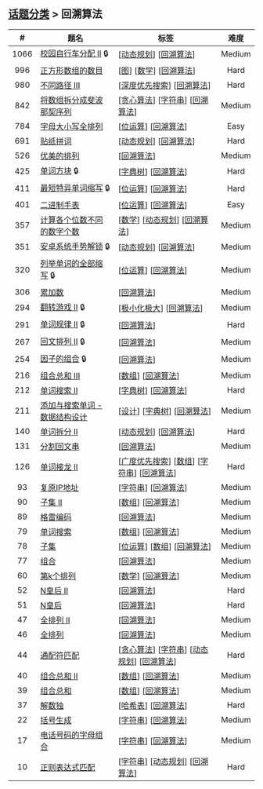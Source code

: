 <!--|This file generated by command(leetcode tag); DO NOT EDIT.            |-->
<!--+----------------------------------------------------------------------+-->
<!--|@author    Openset <openset.wang@gmail.com>                           |-->
<!--|@link      https://github.com/openset                                 |-->
<!--|@home      https://github.com/openset/leetcode                        |-->
<!--+----------------------------------------------------------------------+-->

## [话题分类](https://github.com/openset/leetcode/blob/master/tag/README.md) > 回溯算法

| # | 题名 | 标签 | 难度 |
| :-: | - | - | :-: |
| 1066 | [校园自行车分配 II](https://github.com/openset/leetcode/tree/master/problems/campus-bikes-ii) 🔒 | [[动态规划](https://github.com/openset/leetcode/tree/master/tag/dynamic-programming/README.md)] [[回溯算法](https://github.com/openset/leetcode/tree/master/tag/backtracking/README.md)]  | Medium |
| 996 | [正方形数组的数目](https://github.com/openset/leetcode/tree/master/problems/number-of-squareful-arrays) | [[图](https://github.com/openset/leetcode/tree/master/tag/graph/README.md)] [[数学](https://github.com/openset/leetcode/tree/master/tag/math/README.md)] [[回溯算法](https://github.com/openset/leetcode/tree/master/tag/backtracking/README.md)]  | Hard |
| 980 | [不同路径 III](https://github.com/openset/leetcode/tree/master/problems/unique-paths-iii) | [[深度优先搜索](https://github.com/openset/leetcode/tree/master/tag/depth-first-search/README.md)] [[回溯算法](https://github.com/openset/leetcode/tree/master/tag/backtracking/README.md)]  | Hard |
| 842 | [将数组拆分成斐波那契序列](https://github.com/openset/leetcode/tree/master/problems/split-array-into-fibonacci-sequence) | [[贪心算法](https://github.com/openset/leetcode/tree/master/tag/greedy/README.md)] [[字符串](https://github.com/openset/leetcode/tree/master/tag/string/README.md)] [[回溯算法](https://github.com/openset/leetcode/tree/master/tag/backtracking/README.md)]  | Medium |
| 784 | [字母大小写全排列](https://github.com/openset/leetcode/tree/master/problems/letter-case-permutation) | [[位运算](https://github.com/openset/leetcode/tree/master/tag/bit-manipulation/README.md)] [[回溯算法](https://github.com/openset/leetcode/tree/master/tag/backtracking/README.md)]  | Easy |
| 691 | [贴纸拼词](https://github.com/openset/leetcode/tree/master/problems/stickers-to-spell-word) | [[动态规划](https://github.com/openset/leetcode/tree/master/tag/dynamic-programming/README.md)] [[回溯算法](https://github.com/openset/leetcode/tree/master/tag/backtracking/README.md)]  | Hard |
| 526 | [优美的排列](https://github.com/openset/leetcode/tree/master/problems/beautiful-arrangement) | [[回溯算法](https://github.com/openset/leetcode/tree/master/tag/backtracking/README.md)]  | Medium |
| 425 | [单词方块](https://github.com/openset/leetcode/tree/master/problems/word-squares) 🔒 | [[字典树](https://github.com/openset/leetcode/tree/master/tag/trie/README.md)] [[回溯算法](https://github.com/openset/leetcode/tree/master/tag/backtracking/README.md)]  | Hard |
| 411 | [最短特异单词缩写](https://github.com/openset/leetcode/tree/master/problems/minimum-unique-word-abbreviation) 🔒 | [[位运算](https://github.com/openset/leetcode/tree/master/tag/bit-manipulation/README.md)] [[回溯算法](https://github.com/openset/leetcode/tree/master/tag/backtracking/README.md)]  | Hard |
| 401 | [二进制手表](https://github.com/openset/leetcode/tree/master/problems/binary-watch) | [[位运算](https://github.com/openset/leetcode/tree/master/tag/bit-manipulation/README.md)] [[回溯算法](https://github.com/openset/leetcode/tree/master/tag/backtracking/README.md)]  | Easy |
| 357 | [计算各个位数不同的数字个数](https://github.com/openset/leetcode/tree/master/problems/count-numbers-with-unique-digits) | [[数学](https://github.com/openset/leetcode/tree/master/tag/math/README.md)] [[动态规划](https://github.com/openset/leetcode/tree/master/tag/dynamic-programming/README.md)] [[回溯算法](https://github.com/openset/leetcode/tree/master/tag/backtracking/README.md)]  | Medium |
| 351 | [安卓系统手势解锁](https://github.com/openset/leetcode/tree/master/problems/android-unlock-patterns) 🔒 | [[动态规划](https://github.com/openset/leetcode/tree/master/tag/dynamic-programming/README.md)] [[回溯算法](https://github.com/openset/leetcode/tree/master/tag/backtracking/README.md)]  | Medium |
| 320 | [列举单词的全部缩写](https://github.com/openset/leetcode/tree/master/problems/generalized-abbreviation) 🔒 | [[位运算](https://github.com/openset/leetcode/tree/master/tag/bit-manipulation/README.md)] [[回溯算法](https://github.com/openset/leetcode/tree/master/tag/backtracking/README.md)]  | Medium |
| 306 | [累加数](https://github.com/openset/leetcode/tree/master/problems/additive-number) | [[回溯算法](https://github.com/openset/leetcode/tree/master/tag/backtracking/README.md)]  | Medium |
| 294 | [翻转游戏 II](https://github.com/openset/leetcode/tree/master/problems/flip-game-ii) 🔒 | [[极小化极大](https://github.com/openset/leetcode/tree/master/tag/minimax/README.md)] [[回溯算法](https://github.com/openset/leetcode/tree/master/tag/backtracking/README.md)]  | Medium |
| 291 | [单词规律 II](https://github.com/openset/leetcode/tree/master/problems/word-pattern-ii) 🔒 | [[回溯算法](https://github.com/openset/leetcode/tree/master/tag/backtracking/README.md)]  | Hard |
| 267 | [回文排列 II](https://github.com/openset/leetcode/tree/master/problems/palindrome-permutation-ii) 🔒 | [[回溯算法](https://github.com/openset/leetcode/tree/master/tag/backtracking/README.md)]  | Medium |
| 254 | [因子的组合](https://github.com/openset/leetcode/tree/master/problems/factor-combinations) 🔒 | [[回溯算法](https://github.com/openset/leetcode/tree/master/tag/backtracking/README.md)]  | Medium |
| 216 | [组合总和 III](https://github.com/openset/leetcode/tree/master/problems/combination-sum-iii) | [[数组](https://github.com/openset/leetcode/tree/master/tag/array/README.md)] [[回溯算法](https://github.com/openset/leetcode/tree/master/tag/backtracking/README.md)]  | Medium |
| 212 | [单词搜索 II](https://github.com/openset/leetcode/tree/master/problems/word-search-ii) | [[字典树](https://github.com/openset/leetcode/tree/master/tag/trie/README.md)] [[回溯算法](https://github.com/openset/leetcode/tree/master/tag/backtracking/README.md)]  | Hard |
| 211 | [添加与搜索单词 - 数据结构设计](https://github.com/openset/leetcode/tree/master/problems/add-and-search-word-data-structure-design) | [[设计](https://github.com/openset/leetcode/tree/master/tag/design/README.md)] [[字典树](https://github.com/openset/leetcode/tree/master/tag/trie/README.md)] [[回溯算法](https://github.com/openset/leetcode/tree/master/tag/backtracking/README.md)]  | Medium |
| 140 | [单词拆分 II](https://github.com/openset/leetcode/tree/master/problems/word-break-ii) | [[动态规划](https://github.com/openset/leetcode/tree/master/tag/dynamic-programming/README.md)] [[回溯算法](https://github.com/openset/leetcode/tree/master/tag/backtracking/README.md)]  | Hard |
| 131 | [分割回文串](https://github.com/openset/leetcode/tree/master/problems/palindrome-partitioning) | [[回溯算法](https://github.com/openset/leetcode/tree/master/tag/backtracking/README.md)]  | Medium |
| 126 | [单词接龙 II](https://github.com/openset/leetcode/tree/master/problems/word-ladder-ii) | [[广度优先搜索](https://github.com/openset/leetcode/tree/master/tag/breadth-first-search/README.md)] [[数组](https://github.com/openset/leetcode/tree/master/tag/array/README.md)] [[字符串](https://github.com/openset/leetcode/tree/master/tag/string/README.md)] [[回溯算法](https://github.com/openset/leetcode/tree/master/tag/backtracking/README.md)]  | Hard |
| 93 | [复原IP地址](https://github.com/openset/leetcode/tree/master/problems/restore-ip-addresses) | [[字符串](https://github.com/openset/leetcode/tree/master/tag/string/README.md)] [[回溯算法](https://github.com/openset/leetcode/tree/master/tag/backtracking/README.md)]  | Medium |
| 90 | [子集 II](https://github.com/openset/leetcode/tree/master/problems/subsets-ii) | [[数组](https://github.com/openset/leetcode/tree/master/tag/array/README.md)] [[回溯算法](https://github.com/openset/leetcode/tree/master/tag/backtracking/README.md)]  | Medium |
| 89 | [格雷编码](https://github.com/openset/leetcode/tree/master/problems/gray-code) | [[回溯算法](https://github.com/openset/leetcode/tree/master/tag/backtracking/README.md)]  | Medium |
| 79 | [单词搜索](https://github.com/openset/leetcode/tree/master/problems/word-search) | [[数组](https://github.com/openset/leetcode/tree/master/tag/array/README.md)] [[回溯算法](https://github.com/openset/leetcode/tree/master/tag/backtracking/README.md)]  | Medium |
| 78 | [子集](https://github.com/openset/leetcode/tree/master/problems/subsets) | [[位运算](https://github.com/openset/leetcode/tree/master/tag/bit-manipulation/README.md)] [[数组](https://github.com/openset/leetcode/tree/master/tag/array/README.md)] [[回溯算法](https://github.com/openset/leetcode/tree/master/tag/backtracking/README.md)]  | Medium |
| 77 | [组合](https://github.com/openset/leetcode/tree/master/problems/combinations) | [[回溯算法](https://github.com/openset/leetcode/tree/master/tag/backtracking/README.md)]  | Medium |
| 60 | [第k个排列](https://github.com/openset/leetcode/tree/master/problems/permutation-sequence) | [[数学](https://github.com/openset/leetcode/tree/master/tag/math/README.md)] [[回溯算法](https://github.com/openset/leetcode/tree/master/tag/backtracking/README.md)]  | Medium |
| 52 | [N皇后 II](https://github.com/openset/leetcode/tree/master/problems/n-queens-ii) | [[回溯算法](https://github.com/openset/leetcode/tree/master/tag/backtracking/README.md)]  | Hard |
| 51 | [N皇后](https://github.com/openset/leetcode/tree/master/problems/n-queens) | [[回溯算法](https://github.com/openset/leetcode/tree/master/tag/backtracking/README.md)]  | Hard |
| 47 | [全排列 II](https://github.com/openset/leetcode/tree/master/problems/permutations-ii) | [[回溯算法](https://github.com/openset/leetcode/tree/master/tag/backtracking/README.md)]  | Medium |
| 46 | [全排列](https://github.com/openset/leetcode/tree/master/problems/permutations) | [[回溯算法](https://github.com/openset/leetcode/tree/master/tag/backtracking/README.md)]  | Medium |
| 44 | [通配符匹配](https://github.com/openset/leetcode/tree/master/problems/wildcard-matching) | [[贪心算法](https://github.com/openset/leetcode/tree/master/tag/greedy/README.md)] [[字符串](https://github.com/openset/leetcode/tree/master/tag/string/README.md)] [[动态规划](https://github.com/openset/leetcode/tree/master/tag/dynamic-programming/README.md)] [[回溯算法](https://github.com/openset/leetcode/tree/master/tag/backtracking/README.md)]  | Hard |
| 40 | [组合总和 II](https://github.com/openset/leetcode/tree/master/problems/combination-sum-ii) | [[数组](https://github.com/openset/leetcode/tree/master/tag/array/README.md)] [[回溯算法](https://github.com/openset/leetcode/tree/master/tag/backtracking/README.md)]  | Medium |
| 39 | [组合总和](https://github.com/openset/leetcode/tree/master/problems/combination-sum) | [[数组](https://github.com/openset/leetcode/tree/master/tag/array/README.md)] [[回溯算法](https://github.com/openset/leetcode/tree/master/tag/backtracking/README.md)]  | Medium |
| 37 | [解数独](https://github.com/openset/leetcode/tree/master/problems/sudoku-solver) | [[哈希表](https://github.com/openset/leetcode/tree/master/tag/hash-table/README.md)] [[回溯算法](https://github.com/openset/leetcode/tree/master/tag/backtracking/README.md)]  | Hard |
| 22 | [括号生成](https://github.com/openset/leetcode/tree/master/problems/generate-parentheses) | [[字符串](https://github.com/openset/leetcode/tree/master/tag/string/README.md)] [[回溯算法](https://github.com/openset/leetcode/tree/master/tag/backtracking/README.md)]  | Medium |
| 17 | [电话号码的字母组合](https://github.com/openset/leetcode/tree/master/problems/letter-combinations-of-a-phone-number) | [[字符串](https://github.com/openset/leetcode/tree/master/tag/string/README.md)] [[回溯算法](https://github.com/openset/leetcode/tree/master/tag/backtracking/README.md)]  | Medium |
| 10 | [正则表达式匹配](https://github.com/openset/leetcode/tree/master/problems/regular-expression-matching) | [[字符串](https://github.com/openset/leetcode/tree/master/tag/string/README.md)] [[动态规划](https://github.com/openset/leetcode/tree/master/tag/dynamic-programming/README.md)] [[回溯算法](https://github.com/openset/leetcode/tree/master/tag/backtracking/README.md)]  | Hard |
